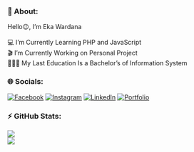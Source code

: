 ### 📂 About:
Hello😉, I’m Eka Wardana<br><br>💻 I’m Currently Learning PHP and JavaScript<br>
🎬 I’m Currently Working on Personal Project<br>👨🏻‍🎓 My Last Education Is a Bachelor’s of Information System

### 🌐 Socials:
[![Facebook](https://img.shields.io/badge/Facebook-3b5998.svg?logo=Facebook&logoColor=white)](https://www.facebook.com/eka.wardana.3551) 
[![Instagram](https://img.shields.io/badge/Instagram-f46f30.svg?logo=Instagram&logoColor=white)](https://www.instagram.com/_ekawardana/) 
[![LinkedIn](https://img.shields.io/badge/LinkedIn-%230077B5.svg?logo=linkedin&logoColor=white)](https://www.linkedin.com/in/eka-wardana-100736206/)
[![Portfolio](https://img.shields.io/badge/Portfolio-0AC18E.svg?logo=GitHub&logoColor=#F05032)](https://ekawardana.github.io/)

### ⚡ GitHub Stats:
![](https://github-readme-stats.vercel.app/api?username=Ekawardana&theme=radical&hide_border=false&include_all_commits=false&count_private=false)<br/>
![](https://github-readme-streak-stats.herokuapp.com/?user=Ekawardana&theme=shades-of-purple&hide_border=false)<br/>




<!-- Proudly created with GPRM ( https://gprm.itsvg.in ) -->
